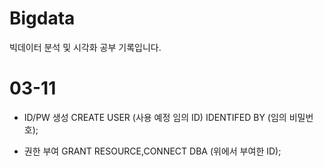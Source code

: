 # Bigdata
빅데이터 분석 및 시각화 공부 기록입니다.

# 03-11

* ID/PW 생성
CREATE USER (사용 예정 임의 ID) IDENTIFED BY (임의 비밀번호);

* 권한 부여
GRANT RESOURCE,CONNECT DBA (위에서 부여한  ID);